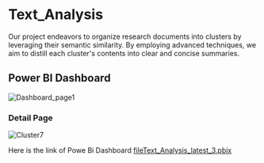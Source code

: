 # Text_Analysis

Our project endeavors to organize research documents into clusters by leveraging their semantic similarity. By employing advanced techniques, we aim to distill each cluster's contents into clear and concise summaries.

## Power BI Dashboard
![Dashboard_page1](https://github.com/ankitakotadiya/Text_Analysis/assets/27961132/e8770798-fc15-4dd0-bb12-9e4ea763c494)

### Detail Page
![Cluster7](https://github.com/ankitakotadiya/Text_Analysis/assets/27961132/e9b830e2-90ac-4a1e-bd0f-e6de96b2fe53)

Here is the link of Powe Bi Dashboard [fileText_Analysis_latest_3.pbix](https://londonmet-my.sharepoint.com/:u:/g/personal/kotadiaa_staff_londonmet_ac_uk/EUYkjY70tRFAn0wEEXSNdWoB-mTNjH8IuVNqULkGRUjhBA?e=SgrdP8)
